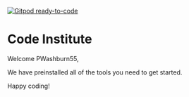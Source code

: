 [![Gitpod ready-to-code](https://img.shields.io/badge/Gitpod-ready--to--code-blue?logo=gitpod)](https://gitpod.io/#https://github.com/PWashburn55/SQL6-pw)

# Code Institute

Welcome PWashburn55,

We have preinstalled all of the tools you need to get started.

Happy coding!